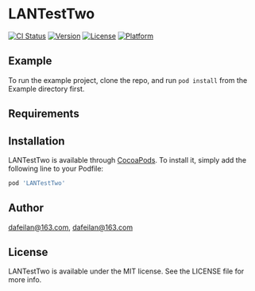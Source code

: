 # LANTestTwo

[![CI Status](http://img.shields.io/travis/dafeilan@163.com/LANTestTwo.svg?style=flat)](https://travis-ci.org/dafeilan@163.com/LANTestTwo)
[![Version](https://img.shields.io/cocoapods/v/LANTestTwo.svg?style=flat)](http://cocoapods.org/pods/LANTestTwo)
[![License](https://img.shields.io/cocoapods/l/LANTestTwo.svg?style=flat)](http://cocoapods.org/pods/LANTestTwo)
[![Platform](https://img.shields.io/cocoapods/p/LANTestTwo.svg?style=flat)](http://cocoapods.org/pods/LANTestTwo)

## Example

To run the example project, clone the repo, and run `pod install` from the Example directory first.

## Requirements

## Installation

LANTestTwo is available through [CocoaPods](http://cocoapods.org). To install
it, simply add the following line to your Podfile:

```ruby
pod 'LANTestTwo'
```

## Author

dafeilan@163.com, dafeilan@163.com

## License

LANTestTwo is available under the MIT license. See the LICENSE file for more info.
